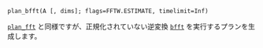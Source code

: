 ```
plan_bfft(A [, dims]; flags=FFTW.ESTIMATE, timelimit=Inf)
```

[`plan_fft`](@ref) と同様ですが、正規化されていない逆変換 [`bfft`](@ref) を実行するプランを生成します。
